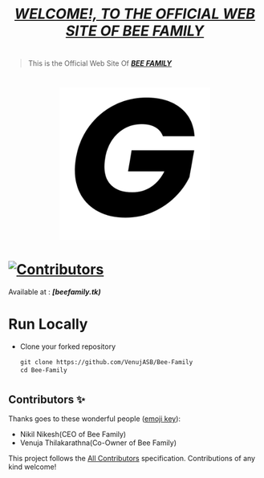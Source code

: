# <div align="center"><a href="https://beefamilt.tk/"><b><i>WELCOME!, TO THE OFFICIAL WEB SITE OF BEE FAMILY</i></b></a></div> 

#
> This is the Official Web Site Of <a href="https://beefamilt.tk/"><b><i>BEE FAMILY</i></b></a>

#
<div align="center"><img src="Images/GREATSTUDIOSLK.png" width="300px"></div>

# [![Contributors](https://img.shields.io/badge/Contributors-2-lawngreen.svg?style=flat-square)](#contributors-)

Available at :  <b><i>[beefamily.tk)</i></b>

#
# Run Locally

- Clone your forked repository
    
    ```
    git clone https://github.com/VenujASB/Bee-Family
    cd Bee-Family
    ```
     
#
## Contributors ✨

Thanks goes to these wonderful people ([emoji key](https://allcontributors.org/docs/en/emoji-key)):
<ul>
<li>Nikil Nikesh(CEO of Bee Family)</li>
<li>Venuja Thilakarathna(Co-Owner of Bee Family)</li>
</ul>

This project follows the [All Contributors](https://github.com/all-contributors/all-contributors) specification. Contributions of any kind welcome!


